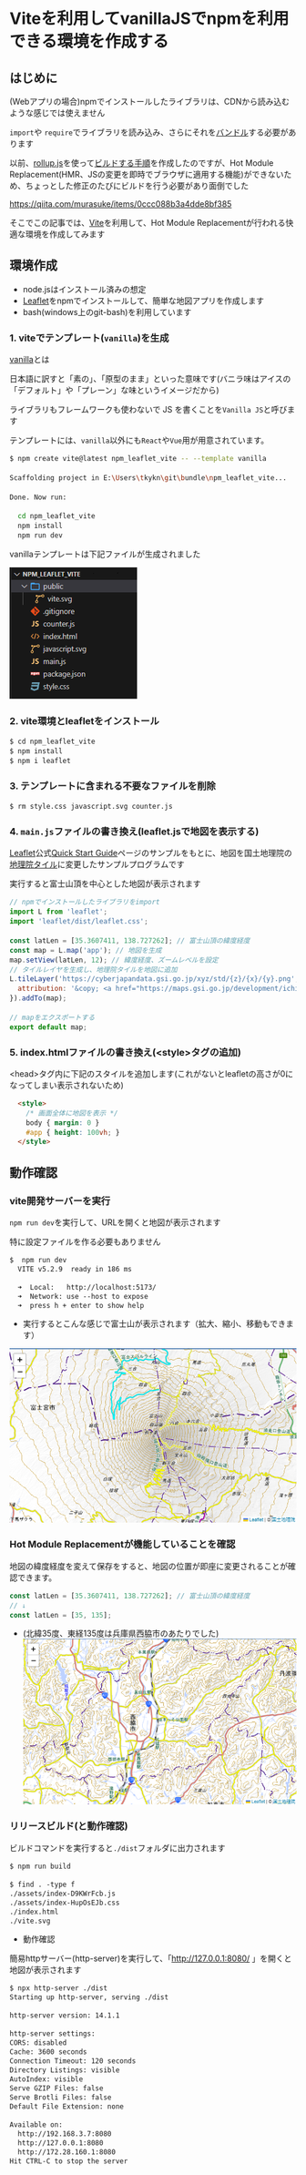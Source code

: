 # Viteを利用してvanillaJSでnpmを利用できる環境を作成する

## はじめに

(Webアプリの場合)npmでインストールしたライブラリは、CDNから読み込むような感じでは使えません

`import`や `require`でライブラリを読み込み、さらにそれを[バンドル](https://qiita.com/kome1996/items/1731e53cfefed79eafcc)する必要があります

以前、[rollup.js](https://rollupjs.org/)を使って[ビルドする手順](https://qiita.com/murasuke/items/0ccc088b3a4dde8bf385)を作成したのですが、Hot Module Replacement(HMR、JSの変更を即時でブラウザに適用する機能)ができないため、ちょっとした修正のたびにビルドを行う必要があり面倒でした

https://qiita.com/murasuke/items/0ccc088b3a4dde8bf385

そこでこの記事では、[Vite](https://ja.vitejs.dev/)を利用して、Hot Module Replacementが行われる快適な環境を作成してみます

## 環境作成

* node.jsはインストール済みの想定
* [Leaflet](https://leafletjs.com/)をnpmでインストールして、簡単な地図アプリを作成します
* bash(windows上のgit-bash)を利用しています


### 1. viteでテンプレート(`vanilla`)を生成

[vanilla](https://ja.wikipedia.org/wiki/%E3%83%90%E3%83%8B%E3%83%A9_(%E3%82%BD%E3%83%95%E3%83%88%E3%82%A6%E3%82%A7%E3%82%A2))とは

日本語に訳すと「素の」、「原型のまま」といった意味です(バニラ味はアイスの「デフォルト」や「プレーン」な味というイメージだから)

ライブラリもフレームワークも使わないで JS を書くことを`Vanilla JS`と呼びます

テンプレートには、`vanilla`以外にも`React`や`Vue`用が用意されています。

```bash
$ npm create vite@latest npm_leaflet_vite -- --template vanilla

Scaffolding project in E:\Users\tkykn\git\bundle\npm_leaflet_vite...

Done. Now run:

  cd npm_leaflet_vite
  npm install
  npm run dev
```
vanillaテンプレートは下記ファイルが生成されました

![img20](./img/img20.png)

### 2. vite環境とleafletをインストール
```bash
$ cd npm_leaflet_vite
$ npm install
$ npm i leaflet
```

### 3. テンプレートに含まれる不要なファイルを削除

```bash
$ rm style.css javascript.svg counter.js
```

### 4. `main.js`ファイルの書き換え(leaflet.jsで地図を表示する)

[Leaflet](https://leafletjs.com/)公式[Quick Start Guide](https://leafletjs.com/examples/quick-start/#:~:text=example%20stand%2Dalone.-,Preparing%20your%20page,-Before%20writing%20any)ページのサンプルをもとに、地図を国土地理院の[地理院タイル](https://maps.gsi.go.jp/development/ichiran.html)に変更したサンプルプログラムです

実行すると富士山頂を中心とした地図が表示されます


```javascript:main.js
// npmでインストールしたライブラリをimport
import L from 'leaflet';
import 'leaflet/dist/leaflet.css';

const latLen = [35.3607411, 138.727262]; // 富士山頂の緯度経度
const map = L.map('app'); // 地図を生成
map.setView(latLen, 12); // 緯度経度、ズームレベルを設定
// タイルレイヤを生成し、地理院タイルを地図に追加
L.tileLayer('https://cyberjapandata.gsi.go.jp/xyz/std/{z}/{x}/{y}.png', {
  attribution: '&copy; <a href="https://maps.gsi.go.jp/development/ichiran.html">国土地理院</a>',
}).addTo(map);

// mapをエクスポートする
export default map;
```

### 5. index.htmlファイルの書き換え(&lt;style&gt;タグの追加)

&lt;head&gt;タグ内に下記のスタイルを追加します(これがないとleafletの高さが0になってしまい表示されないため)

```html
  <style>
    /* 画面全体に地図を表示 */
    body { margin: 0 }
    #app { height: 100vh; }
  </style>
```
## 動作確認

### vite開発サーバーを実行

`npm run dev`を実行して、URLを開くと地図が表示されます

特に設定ファイルを作る必要もありません
```
$  npm run dev
  VITE v5.2.9  ready in 186 ms

  ➜  Local:   http://localhost:5173/
  ➜  Network: use --host to expose
  ➜  press h + enter to show help
```
* 実行するとこんな感じで富士山が表示されます（拡大、縮小、移動もできます）

![img10](./img/img10.png)

### Hot Module Replacementが機能していることを確認

地図の緯度経度を変えて保存をすると、地図の位置が即座に変更されることが確認できます。

```javascript
const latLen = [35.3607411, 138.727262]; // 富士山頂の緯度経度
// ↓
const latLen = [35, 135];
```

* (北緯35度、東経135度は兵庫県西脇市のあたりでした)
![img30](./img/img30.png)


### リリースビルド(と動作確認)

ビルドコマンドを実行すると`./dist`フォルダに出力されます

```
$ npm run build

$ find . -type f
./assets/index-D9KWrFcb.js
./assets/index-HupOsEJb.css
./index.html
./vite.svg
```

* 動作確認

簡易httpサーバー(http-server)を実行して、「http://127.0.0.1:8080/ 」を開くと地図が表示されます
```
$ npx http-server ./dist
Starting up http-server, serving ./dist

http-server version: 14.1.1

http-server settings:
CORS: disabled
Cache: 3600 seconds
Connection Timeout: 120 seconds
Directory Listings: visible
AutoIndex: visible
Serve GZIP Files: false
Serve Brotli Files: false
Default File Extension: none

Available on:
  http://192.168.3.7:8080
  http://127.0.0.1:8080
  http://172.28.160.1:8080
Hit CTRL-C to stop the server
```
